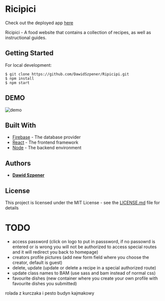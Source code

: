 
# Ricipici

Check out the deployed app [here](www.google.com)

Ricipici - A food website that contains a collection of recipes, as well as instructional guides.


## Getting Started

For local development:

```
$ git clone https://github.com/DawidSzpener/Ripicipi.git
$ npm install
$ npm start
```

## DEMO

![demo](https://github.com/DawidSzpener/D.SZ-portfolio/blob/main/src/assets/images/ricipici.gif)

## Built With

* [Firebase](https://firebase.google.com/docs/database) - The database provider
* [React](https://reactjs.org/) - The frontend framework
* [Node](https://nodejs.org/) - The backend environment

## Authors

* **[Dawid Szpener](https://github.com/DawidSzpener)**

## License

This project is licensed under the MIT License - see the [LICENSE.md](LICENSE.md) file for details

# TODO
- access password (click on logo to put in passsword, if no passowrd is entered or is wrong you will not be authorized to access special routes and it will redirect you back to homepage)
- creators profile pictures (add new form field where you choose the creator, default is guest)
- delete, update (update or delete a recipe in a special authorized route)
- update class names to BAM (use sass and bam instead of normal css)
- favourite dishes (new container where you create your own profile with favourite dishes you submitted)

rolada z kurczaka i pesto
budyn kajmakowy
